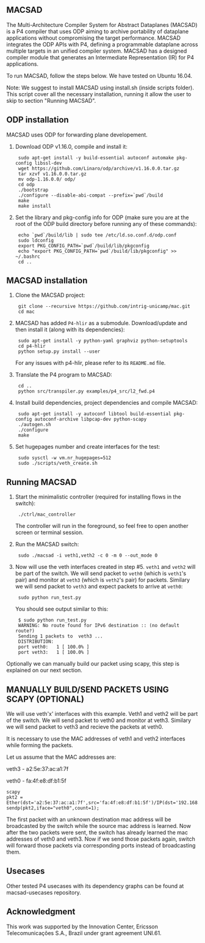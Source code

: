 ## MACSAD

The Multi-Architecture Compiler System for Abstract Dataplanes (MACSAD) is a P4 compiler that uses ODP aiming to archive portability of dataplane applications without compromising the target performance. MACSAD integrates the ODP APIs with P4, defining a programmable dataplane across multiple targets in an unified compiler system. MACSAD has a designed compiler module that generates an Intermediate Representation (IR) for P4 applications.

To run MACSAD, follow the steps below. We have tested on Ubuntu 16.04.

Note: We suggest to install MACSAD using install.sh (inside scripts folder). This script cover all the necessary installation, running it allow the user to skip to section "Running MACSAD".

## ODP installation

MACSAD uses ODP for forwarding plane developement.

1. Download ODP v1.16.0, compile and install it:

        sudo apt-get install -y build-essential autoconf automake pkg-config libssl-dev
        wget https://github.com/Linaro/odp/archive/v1.16.0.0.tar.gz
        tar xzvf v1.16.0.0.tar.gz
        mv odp-1.16.0.0/ odp/
        cd odp
        ./bootstrap
        ./configure --disable-abi-compat --prefix=`pwd`/build
        make
        make install

2. Set the library and pkg-config info for ODP (make sure you are at the root
of the ODP build directory before running any of these commands):

        echo `pwd`/build/lib | sudo tee /etc/ld.so.conf.d/odp.conf
        sudo ldconfig
        export PKG_CONFIG_PATH=`pwd`/build/lib/pkgconfig
        echo "export PKG_CONFIG_PATH=`pwd`/build/lib/pkgconfig" >> ~/.bashrc
        cd ..


## MACSAD installation

1. Clone the MACSAD project:

        git clone --recursive https://github.com/intrig-unicamp/mac.git
        cd mac
	
2. MACSAD has added `P4-hlir` as a submodule. Download/update and then install
it (along with its dependencies):

        sudo apt-get install -y python-yaml graphviz python-setuptools
        cd p4-hlir
        python setup.py install --user

    For any issues with p4-hlir, please refer to its `README.md` file.

3. Translate the P4 program to MACSAD:
        
        cd ..
        python src/transpiler.py examples/p4_src/l2_fwd.p4

4. Install build dependencies, project dependencies and compile MACSAD:

        sudo apt-get install -y autoconf libtool build-essential pkg-config autoconf-archive libpcap-dev python-scapy
        ./autogen.sh
        ./configure
        make

5. Set hugepages number and create interfaces for the test:

        sudo sysctl -w vm.nr_hugepages=512
        sudo ./scripts/veth_create.sh

## Running MACSAD

1. Start the minimalistic controller (required for installing flows in the
switch):

        ./ctrl/mac_controller

    The controller will run in the foreground, so feel free to open another
    screen or terminal session.


2. Run the MACSAD switch:

        sudo ./macsad -i veth1,veth2 -c 0 -m 0 --out_mode 0

3. Now will use the veth interfaces created in step #5. `veth1` and `veth2` will
be part of the switch. We will send packet to `veth0` (which is `veth1`'s pair)
and monitor at `veth3` (which is `veth2`'s pair) for packets. Similary we will
send packet to `veth3` and expect packets to arrive at `veth0`:

        sudo python run_test.py

    You should see output similar to this:

        $ sudo python run_test.py
        WARNING: No route found for IPv6 destination :: (no default route?)
        Sending 1 packets to  veth3 ...
        DISTRIBUTION:
        port veth0:   1 [ 100.0% ]
        port veth3:   1 [ 100.0% ]

Optionally we can manually build our packet using scapy, this step is explained on our next section.

## MANUALLY BUILD/SEND PACKETS USING SCAPY (OPTIONAL)

We will use veth'x' interfaces with this example. Veth1 and veth2 will be part of the switch. We will send packet to veth0 and monitor at veth3. Similary we will send packet to veth3 and recieve the packets at veth0.

It is necessary to use the MAC addresses of veth1 and veth2 interfaces while forming the packets. 

Let us assume that the MAC addresses are: 

veth3 - a2:5e:37:ac:a1:7f

veth0 - fa:4f:e8:df:b1:5f

	scapy
	pkt2 = Ether(dst='a2:5e:37:ac:a1:7f',src='fa:4f:e8:df:b1:5f')/IP(dst='192.168.0.2',src='192.168.0.1')
	sendp(pkt2,iface="veth0",count=1);

The first packet with an unknown destination mac address will be broadcasted by the switch while the source mac address is learned. Now after the two packets were sent, the switch has already learned the mac addresses of veth0 and veth3. Now if we send those packets again, switch will forward those packets via corresponding ports instead of broadcasting them.

## Usecases

Other tested P4 usecases with its dependency graphs can be found at macsad-usecases repository.

## Acknowledgment

This work was supported by the Innovation Center, Ericsson Telecomunicações S.A., Brazil under grant agreement UNI.61.
